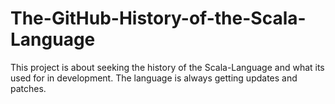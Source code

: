 # The-GitHub-History-of-the-Scala-Language
This project is about seeking the history of the Scala-Language and what its used for in development. The language is always getting updates and patches.
